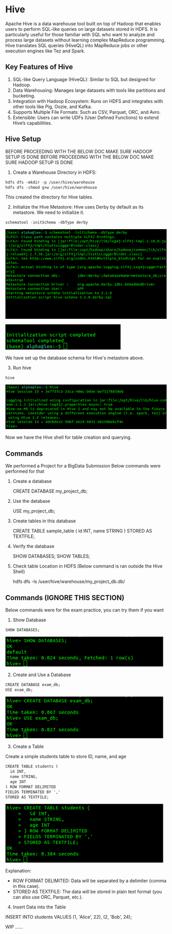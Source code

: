 Hive
=================

Apache Hive is a data warehouse tool built on top of Hadoop that enables users to perform SQL-like queries on large datasets stored in HDFS. It is particularly useful for those familiar with SQL who want to analyze and process large datasets without learning complex MapReduce programming. Hive translates SQL queries (HiveQL) into MapReduce jobs or other execution engines like Tez and Spark.

Key Features of Hive
---------------------

1. SQL-like Query Language (HiveQL): Similar to SQL but designed for Hadoop.
2. Data Warehousing: Manages large datasets with tools like partitions and bucketing.
3. Integration with Hadoop Ecosystem: Runs on HDFS and integrates with other tools like Pig, Oozie, and Kafka.
4. Supports Multiple File Formats: Such as CSV, Parquet, ORC, and Avro.
5. Extensible: Users can write UDFs (User Defined Functions) to extend Hive’s capabilities.



Hive Setup
---------------------

BEFORE PROCEEDING WITH THE BELOW DOC MAKE SURE HADOOP SETUP IS DONE
BEFORE PROCEEDING WITH THE BELOW DOC MAKE SURE HADOOP SETUP IS DONE

1. Create a Warehouse Directory in HDFS:

```
hdfs dfs -mkdir -p /user/hive/warehouse
hdfs dfs -chmod g+w /user/hive/warehouse
```
This created the directory for Hive tables.

2. Initialize the Hive Metastore: Hive uses Derby by default as its metastore. We need to initialize it.

```
schematool -initSchema -dbType derby
```

![img_1.png](screenshots/img_1.png)

![img.png](screenshots/img.png)

We have set up the database schema for Hive's metastore above.


3. Run hive 

```
hive
```

![img_2.png](screenshots/img_2.png)


Now we have the Hive shell for table creation and querying. 


Commands 
--------------------

We performed a Project for a BigData Submission
Below commands were performed for that 

1. Create a database

    CREATE DATABASE my_project_db;

2. Use the database

    USE my_project_db;

3. Create tables in this database

    CREATE TABLE sample_table (
        id INT,
        name STRING
    )
    STORED AS TEXTFILE;
    
4. Verify the database

    SHOW DATABASES;
    SHOW TABLES;

5. Check table Location in HDFS (Below command is ran outside the Hive Shell)

    hdfs dfs -ls /user/hive/warehouse/my_project_db.db/



Commands (IGNORE THIS SECTION)
---------------------------------

Below commands were for the exam practice, you can try them if you want 

1. Show Database 

```
SHOW DATABASES;
```

![img_3.png](screenshots/img_3.png)


2. Create and Use a Database

```
CREATE DATABASE exam_db;
USE exam_db;
```

![img_4.png](screenshots/img_4.png)


3. Create a Table

Create a simple students table to store ID, name, and age

```
CREATE TABLE students (
  id INT,
  name STRING,
  age INT
) ROW FORMAT DELIMITED 
FIELDS TERMINATED BY ',' 
STORED AS TEXTFILE;
```

![img_5.png](screenshots/img_5.png)

Explanation:
* ROW FORMAT DELIMITED: Data will be separated by a delimiter (comma in this case).
* STORED AS TEXTFILE: The data will be stored in plain text format (you can also use ORC, Parquet, etc.).



4. Insert Data into the Table

INSERT INTO students VALUES (1, 'Alice', 22), (2, 'Bob', 24);

WIP ......
